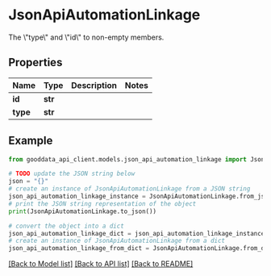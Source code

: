 # JsonApiAutomationLinkage

The \\\"type\\\" and \\\"id\\\" to non-empty members.

## Properties

Name | Type | Description | Notes
------------ | ------------- | ------------- | -------------
**id** | **str** |  | 
**type** | **str** |  | 

## Example

```python
from gooddata_api_client.models.json_api_automation_linkage import JsonApiAutomationLinkage

# TODO update the JSON string below
json = "{}"
# create an instance of JsonApiAutomationLinkage from a JSON string
json_api_automation_linkage_instance = JsonApiAutomationLinkage.from_json(json)
# print the JSON string representation of the object
print(JsonApiAutomationLinkage.to_json())

# convert the object into a dict
json_api_automation_linkage_dict = json_api_automation_linkage_instance.to_dict()
# create an instance of JsonApiAutomationLinkage from a dict
json_api_automation_linkage_from_dict = JsonApiAutomationLinkage.from_dict(json_api_automation_linkage_dict)
```
[[Back to Model list]](../README.md#documentation-for-models) [[Back to API list]](../README.md#documentation-for-api-endpoints) [[Back to README]](../README.md)


